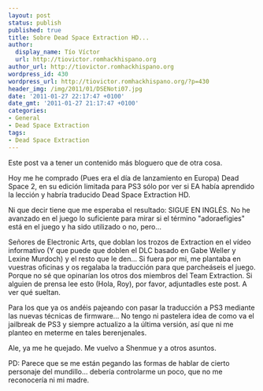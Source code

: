 ```yaml
---
layout: post
status: publish
published: true
title: Sobre Dead Space Extraction HD...
author:
  display_name: Tío Víctor
  url: http://tiovictor.romhackhispano.org
author_url: http://tiovictor.romhackhispano.org
wordpress_id: 430
wordpress_url: http://tiovictor.romhackhispano.org/?p=430
header_img: /img/2011/01/DSENoti07.jpg
date: '2011-01-27 22:17:47 +0100'
date_gmt: '2011-01-27 21:17:47 +0100'
categories:
- General
- Dead Space Extraction
tags:
- Dead Space Extraction
---
```

Este post va a tener un contenido más bloguero que de otra cosa.

Hoy me he comprado (Pues era el día de lanzamiento en Europa) Dead Space 2, en su edición limitada para PS3 sólo por ver si EA había aprendido la lección y habría traducido Dead Space Extraction HD.

Ni que decir tiene que me esperaba el resultado: SIGUE EN INGLÉS. No he avanzado en el juego lo suficiente para mirar si el término "adoraefigies" está en el juego y ha sido utilizado o no, pero...

Señores de Electronic Arts, que doblan los trozos de Extraction en el vídeo informativo (Y que puede que doblen el DLC basado en Gabe Weller y Lexine Murdoch) y el resto que le den... Si fuera por mi, me plantaba en vuestras oficinas y os regalaba la traducción para que parcheáseis el juego. Porque no sé que opinarían los otros dos miembros del Team Extraction. Si alguien de prensa lee esto (Hola, Roy), por favor, adjuntadles este post. A ver qué sueltan.

Para los que ya os andéis pajeando con pasar la traducción a PS3 mediante las nuevas técnicas de firmware... No tengo ni pastelera idea de como va el jailbreak de PS3 y siempre actualizo a la última versión, así que ni me planteo en meterme en tales berenjenales.

Ale, ya me he quejado. Me vuelvo a Shenmue y a otros asuntos.

PD: Parece que se me están pegando las formas de hablar de cierto personaje del mundillo... debería controlarme un poco, que no me reconocería ni mi madre.
